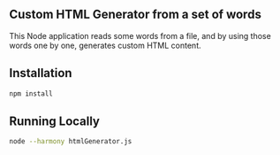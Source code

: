 ## Custom HTML Generator from a set of words

This Node application reads some words from a file, and by using those words one by one, generates custom HTML content.

## Installation
``` bash
npm install
```

## Running Locally

``` bash
node --harmony htmlGenerator.js
```